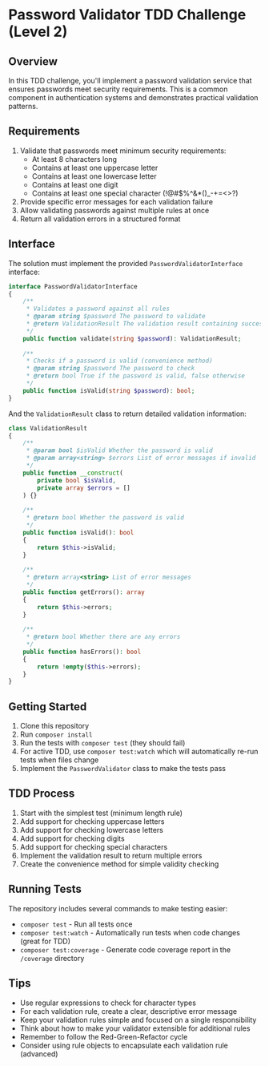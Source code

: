 # Password Validator TDD Challenge (Level 2)

## Overview
In this TDD challenge, you'll implement a password validation service that ensures passwords meet security requirements. This is a common component in authentication systems and demonstrates practical validation patterns.

## Requirements

1. Validate that passwords meet minimum security requirements:
    - At least 8 characters long
    - Contains at least one uppercase letter
    - Contains at least one lowercase letter
    - Contains at least one digit
    - Contains at least one special character (!@#$%^&*()_-+=<>?)
2. Provide specific error messages for each validation failure
3. Allow validating passwords against multiple rules at once
4. Return all validation errors in a structured format

## Interface

The solution must implement the provided `PasswordValidatorInterface` interface:

```php
interface PasswordValidatorInterface
{
    /**
     * Validates a password against all rules
     * @param string $password The password to validate
     * @return ValidationResult The validation result containing success status and any error messages
     */
    public function validate(string $password): ValidationResult;
    
    /**
     * Checks if a password is valid (convenience method)
     * @param string $password The password to check
     * @return bool True if the password is valid, false otherwise
     */
    public function isValid(string $password): bool;
}
```

And the `ValidationResult` class to return detailed validation information:

```php
class ValidationResult
{
    /**
     * @param bool $isValid Whether the password is valid
     * @param array<string> $errors List of error messages if invalid
     */
    public function __construct(
        private bool $isValid,
        private array $errors = []
    ) {}
    
    /**
     * @return bool Whether the password is valid
     */
    public function isValid(): bool
    {
        return $this->isValid;
    }
    
    /**
     * @return array<string> List of error messages
     */
    public function getErrors(): array
    {
        return $this->errors;
    }
    
    /**
     * @return bool Whether there are any errors
     */
    public function hasErrors(): bool
    {
        return !empty($this->errors);
    }
}
```

## Getting Started

1. Clone this repository
2. Run `composer install`
3. Run the tests with `composer test` (they should fail)
4. For active TDD, use `composer test:watch` which will automatically re-run tests when files change
5. Implement the `PasswordValidator` class to make the tests pass

## TDD Process

1. Start with the simplest test (minimum length rule)
2. Add support for checking uppercase letters
3. Add support for checking lowercase letters
4. Add support for checking digits
5. Add support for checking special characters
6. Implement the validation result to return multiple errors
7. Create the convenience method for simple validity checking

## Running Tests

The repository includes several commands to make testing easier:

- `composer test` - Run all tests once
- `composer test:watch` - Automatically run tests when code changes (great for TDD)
- `composer test:coverage` - Generate code coverage report in the `/coverage` directory

## Tips

- Use regular expressions to check for character types
- For each validation rule, create a clear, descriptive error message
- Keep your validation rules simple and focused on a single responsibility
- Think about how to make your validator extensible for additional rules
- Remember to follow the Red-Green-Refactor cycle
- Consider using rule objects to encapsulate each validation rule (advanced)